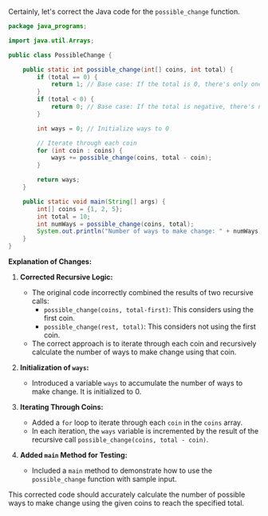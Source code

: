 Certainly, let's correct the Java code for the `possible_change` function.

```java
package java_programs;

import java.util.Arrays;

public class PossibleChange {

    public static int possible_change(int[] coins, int total) {
        if (total == 0) {
            return 1; // Base case: If the total is 0, there's only one way to make change (no coins)
        }
        if (total < 0) {
            return 0; // Base case: If the total is negative, there's no way to make change
        }

        int ways = 0; // Initialize ways to 0

        // Iterate through each coin
        for (int coin : coins) {
            ways += possible_change(coins, total - coin); 
        }

        return ways;
    }

    public static void main(String[] args) {
        int[] coins = {1, 2, 5};
        int total = 10;
        int numWays = possible_change(coins, total);
        System.out.println("Number of ways to make change: " + numWays); 
    }
}
```

**Explanation of Changes:**

1. **Corrected Recursive Logic:**
   - The original code incorrectly combined the results of two recursive calls:
      - `possible_change(coins, total-first)`: This considers using the first coin.
      - `possible_change(rest, total)`: This considers not using the first coin.
   - The correct approach is to iterate through each coin and recursively calculate the number of ways to make change using that coin.

2. **Initialization of `ways`:**
   - Introduced a variable `ways` to accumulate the number of ways to make change. It is initialized to 0.

3. **Iterating Through Coins:**
   - Added a `for` loop to iterate through each `coin` in the `coins` array.
   - In each iteration, the `ways` variable is incremented by the result of the recursive call `possible_change(coins, total - coin)`.

4. **Added `main` Method for Testing:**
   - Included a `main` method to demonstrate how to use the `possible_change` function with sample input.

This corrected code should accurately calculate the number of possible ways to make change using the given coins to reach the specified total.
